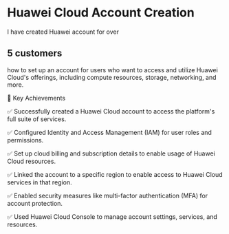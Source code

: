 # Huawei Cloud Account Creation

I have created Huawei account for over 

5 customers
-
how to set up an account for users who want to access and utilize Huawei Cloud's offerings, including compute resources, storage, networking, and more.

🔹 Key Achievements

✅ Successfully created a Huawei Cloud account to access the platform's full suite of services.

✅ Configured Identity and Access Management (IAM) for user roles and permissions.

✅ Set up cloud billing and subscription details to enable usage of Huawei Cloud resources.

✅ Linked the account to a specific region to enable access to Huawei Cloud services in that region.

✅ Enabled security measures like multi-factor authentication (MFA) for account protection.

✅ Used Huawei Cloud Console to manage account settings, services, and resources.
